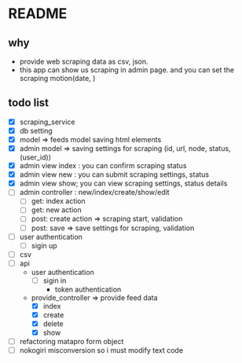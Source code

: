# README
## why
- provide web scraping data as csv, json.
- this app can show us scraping in admin page. and you can set the scraping motion(date, )
## todo list
- [x] scraping_service
- [x] db setting
- [x] model  => feeds model saving html elements
- [x] admin model => saving settings for scraping (id, url, node, status, (user_id))
- [x] admin view index : you can confirm scraping status
- [x] admin view new : you can submit scraping settings, status
- [x] admin view show; you can view scraping settings, status details
- [ ] admin controller : new/index/create/show/edit
  - [ ] get: index action
  - [ ] get: new action
  - [ ] post: create action => scraping start, validation
  - [ ] post: save => save settings for scraping, validation
- [ ] user authentication
  - [ ] sigin up

- [ ] csv
- [ ] api
  - user authentication
    - [ ] sigin in
      - token authentication

  - provide_controller => provide feed data
    - [x] index
    - [x] create
    - [x] delete
    - [x] show
- [ ] refactoring matapro form object
- [ ] nokogiri misconversion so i must modify text code